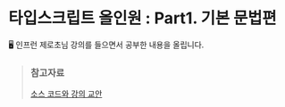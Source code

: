 # 타입스크립트 올인원 : Part1. 기본 문법편
🖥 인프런 제로초님 강의를 들으면서 공부한 내용을 올립니다.

> ### 참고자료
> [소스 코드와 강의 교안](https://github.com/zerocho/ts-all-in-one)
<br/>
